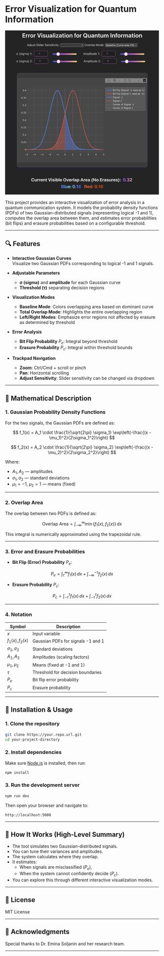 # Error Visualization for Quantum Information

![Quantum Error Visualization](quantum-error-viz.png)

This project provides an interactive visualization of error analysis in a quantum communication system. It models the probability density functions (PDFs) of two Gaussian-distributed signals (representing logical -1 and 1), computes the overlap area between them, and estimates error probabilities (bit flips) and erasure probabilities based on a configurable threshold.

---

## 🔍 Features

- **Interactive Gaussian Curves**  
  Visualize two Gaussian PDFs corresponding to logical -1 and 1 signals.

- **Adjustable Parameters**  
  - **σ (sigma)** and **amplitude** for each Gaussian curve  
  - **Threshold (τ)** separating decision regions

- **Visualization Modes**  
  - **Baseline Mode**: Colors overlapping area based on dominant curve  
  - **Total Overlap Mode**: Highlights the entire overlapping region  
  - **Left/Right Modes**: Emphasize error regions not affected by erasure as determined by threshold

- **Error Analysis**  
  - **Bit Flip Probability** $P_e$: Integral beyond threshold  
  - **Erasure Probability** $P_c$: Integral within threshold bounds

- **Trackpad Navigation**  
  - **Zoom**: Ctrl/Cmd + scroll or pinch  
  - **Pan**: Horizontal scrolling  
  - **Adjust Sensitivity**: Slider sensitivity can be changed via dropdown

---

## 🧮 Mathematical Description

### 1. Gaussian Probability Density Functions

For the two signals, the Gaussian PDFs are defined as:

$$
f_1(x) = A_1 \cdot \frac{1}{\sqrt{2\pi} \sigma_1} \exp\left(-\frac{(x - \mu_1)^2}{2\sigma_1^2}\right)
$$

$$
f_2(x) = A_2 \cdot \frac{1}{\sqrt{2\pi} \sigma_2} \exp\left(-\frac{(x - \mu_2)^2}{2\sigma_2^2}\right)
$$

Where:

- $A_1, A_2$ — amplitudes  
- $\sigma_1, \sigma_2$ — standard deviations  
- $\mu_1 = -1$, $\mu_2 = 1$ — means (fixed)

---

### 2. Overlap Area

The overlap between two PDFs is defined as:

$$
\text{Overlap Area} = \int_{-\infty}^{\infty} \min \{ f_1(x), f_2(x) \} \, dx
$$

This integral is numerically approximated using the trapezoidal rule.

---

### 3. Error and Erasure Probabilities

- **Bit Flip (Error) Probability** $P_e$:

$$
P_e = \int_{\tau}^{\infty} f_1(x)\, dx + \int_{-\infty}^{-\tau} f_2(x)\, dx
$$

- **Erasure Probability** $P_c$:

$$
P_c = \int_{-\tau}^{\tau} f_1(x)\, dx + \int_{-\tau}^{\tau} f_2(x)\, dx
$$

---

### 4. Notation

| Symbol       | Description                                |
|--------------|--------------------------------------------|
| $x$          | Input variable                             |
| $f_1(x), f_2(x)$ | Gaussian PDFs for signals -1 and 1     |
| $\sigma_1, \sigma_2$ | Standard deviations                |
| $A_1, A_2$   | Amplitudes (scaling factors)               |
| $\mu_1, \mu_2$ | Means (fixed at -1 and 1)                |
| $\tau$       | Threshold for decision boundaries          |
| $P_e$        | Bit flip error probability                 |
| $P_c$        | Erasure probability                        |

---

## 🚀 Installation & Usage

### 1. Clone the repository

```bash
git clone https://your.repo.url.git
cd your-project-directory
```

### 2. Install dependencies

Make sure [Node.js](https://nodejs.org/) is installed, then run:

```bash
npm install
```

### 3. Run the development server

```bash
npm run dev
```

Then open your browser and navigate to:

```
http://localhost:5000
```

---

## 🧠 How It Works (High-Level Summary)

- The tool simulates two Gaussian-distributed signals.
- You can tune their variances and amplitudes.
- The system calculates where they overlap.
- It estimates:
  - When signals are misclassified ($P_e$),
  - When the system cannot confidently decide ($P_c$).
- You can explore this through different interactive visualization modes.

---

## 📘 License

MIT License

---

## 💬 Acknowledgments

Special thanks to Dr. Emina Soljanin and her research team.

---
